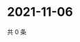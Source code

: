 # 2021-11-06

共 0 条

<!-- BEGIN WEIBO -->
<!-- 最后更新时间 Sat Nov 06 2021 17:14:21 GMT+0800 (China Standard Time) -->

<!-- END WEIBO -->
